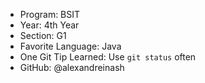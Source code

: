 - Program: BSIT
- Year: 4th Year
- Section: G1
- Favorite Language: Java
- One Git Tip Learned: Use `git status` often
- GitHub: @alexandreinash